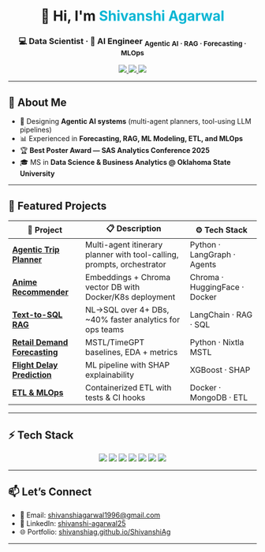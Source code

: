 <!-- Banner -->
<h1 align="center">👋 Hi, I'm <span style="color:#06b6d4;">Shivanshi Agarwal</span></h1>

<h3 align="center">
💻 Data Scientist · 🤖 AI Engineer  
<sub>Agentic AI · RAG · Forecasting · MLOps</sub>
</h3>

<p align="center">
  <a href="https://shivanshiag.github.io/ShivanshiAg/">
    <img src="https://img.shields.io/badge/🌐 Portfolio-%2306b6d4?style=for-the-badge&logo=githubpages&logoColor=white" />
  </a>
  <a href="https://www.linkedin.com/in/shivanshi-agarwal25/">
    <img src="https://img.shields.io/badge/💼 LinkedIn-%230A66C2?style=for-the-badge&logo=linkedin&logoColor=white" />
  </a>
  <a href="mailto:shivanshiagarwal1996@gmail.com">
    <img src="https://img.shields.io/badge/📩 Email-%23EA4335?style=for-the-badge&logo=gmail&logoColor=white" />
  </a>
</p>

---

## 🧠 About Me

- 🧩 Designing **Agentic AI systems** (multi-agent planners, tool-using LLM pipelines)
- 📊 Experienced in **Forecasting, RAG, ML Modeling, ETL, and MLOps**
- 🏆 **Best Poster Award — SAS Analytics Conference 2025**
- 🎓 MS in **Data Science & Business Analytics @ Oklahoma State University**

---

## 🚀 Featured Projects

| 🧠 Project | 📋 Description | ⚙️ Tech Stack |
|---|---|---|
| [**Agentic Trip Planner**](https://github.com/ShivanshiAg/AI_Trip_Plannner) | Multi-agent itinerary planner with tool-calling, prompts, orchestrator | Python · LangGraph · Agents |
| [**Anime Recommender**](https://github.com/ShivanshiAg/ANIME-RECOMMENDER) | Embeddings + Chroma vector DB with Docker/K8s deployment | Chroma · HuggingFace · Docker |
| [**Text-to-SQL RAG**](https://github.com/ShivanshiAg?tab=repositories) | NL→SQL over 4+ DBs, ~40% faster analytics for ops teams | LangChain · RAG · SQL |
| [**Retail Demand Forecasting**](https://github.com/ShivanshiAg/Retail-Supply-Chain-Analytics-Demand-Forecasting-Prediction) | MSTL/TimeGPT baselines, EDA + metrics | Python · Nixtla MSTL |
| [**Flight Delay Prediction**](https://github.com/ShivanshiAg/Flight_delay_EDA_Prediction) | ML pipeline with SHAP explainability | XGBoost · SHAP |
| [**ETL & MLOps**](https://github.com/ShivanshiAg/ETL_MLOps) | Containerized ETL with tests & CI hooks | Docker · MongoDB · ETL |

---

## ⚡ Tech Stack

<p align="center">
  <img src="https://img.shields.io/badge/Python-%233776AB?style=for-the-badge&logo=python&logoColor=white" />
  <img src="https://img.shields.io/badge/SQL-%23025E8C?style=for-the-badge&logo=postgresql&logoColor=white" />
  <img src="https://img.shields.io/badge/LangChain-%2306b6d4?style=for-the-badge&logo=chainlink&logoColor=white" />
  <img src="https://img.shields.io/badge/XGBoost-%230099ff?style=for-the-badge&logo=azurepipelines&logoColor=white" />
  <img src="https://img.shields.io/badge/Docker-%230db7ed?style=for-the-badge&logo=docker&logoColor=white" />
  <img src="https://img.shields.io/badge/Airflow-%23017CEE?style=for-the-badge&logo=apacheairflow&logoColor=white" />
  <img src="https://img.shields.io/badge/PowerBI-%23F2C811?style=for-the-badge&logo=powerbi&logoColor=black" />
</p>

---

## 📫 Let’s Connect

- 📧 Email: [shivanshiagarwal1996@gmail.com](mailto:shivanshiagarwal1996@gmail.com)  
- 💼 LinkedIn: [shivanshi-agarwal25](https://www.linkedin.com/in/shivanshi-agarwal25/)  
- 🌐 Portfolio: [shivanshiag.github.io/ShivanshiAg](https://shivanshiag.github.io/ShivanshiAg/)

---

